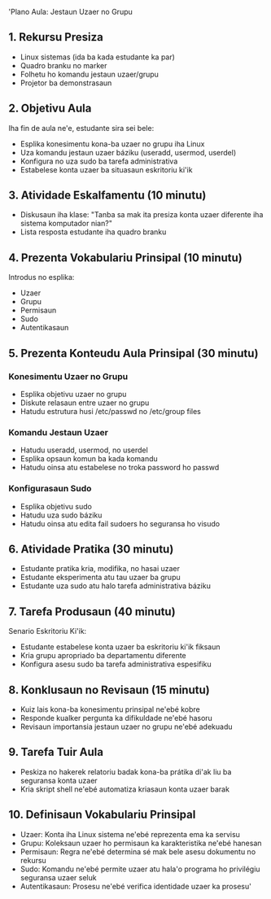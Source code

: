 'Plano Aula: Jestaun Uzaer no Grupu

## 1. Rekursu Presiza

- Linux sistemas (ida ba kada estudante ka par)
- Quadro branku no marker
- Folhetu ho komandu jestaun uzaer/grupu
- Projetor ba demonstrasaun

## 2. Objetivu Aula

Iha fin de aula ne'e, estudante sira sei bele:
- Esplika konesimentu kona-ba uzaer no grupu iha Linux
- Uza komandu jestaun uzaer báziku (useradd, usermod, userdel)
- Konfigura no uza sudo ba tarefa administrativa
- Estabelese konta uzaer ba situasaun eskritoriu ki'ik

## 3. Atividade Eskalfamentu (10 minutu)

- Diskusaun iha klase: "Tanba sa mak ita presiza konta uzaer diferente iha sistema komputador nian?"
- Lista resposta estudante iha quadro branku

## 4. Prezenta Vokabulariu Prinsipal (10 minutu)

Introdus no esplika:
- Uzaer
- Grupu
- Permisaun
- Sudo
- Autentikasaun

## 5. Prezenta Konteudu Aula Prinsipal (30 minutu)

### Konesimentu Uzaer no Grupu
- Esplika objetivu uzaer no grupu
- Diskute relasaun entre uzaer no grupu
- Hatudu estrutura husi /etc/passwd no /etc/group files

### Komandu Jestaun Uzaer
- Hatudu useradd, usermod, no userdel
- Esplika opsaun komun ba kada komandu
- Hatudu oinsa atu estabelese no troka password ho passwd

### Konfigurasaun Sudo
- Esplika objetivu sudo
- Hatudu uza sudo báziku
- Hatudu oinsa atu edita fail sudoers ho seguransa ho visudo

## 6. Atividade Pratika (30 minutu)

- Estudante pratika kria, modifika, no hasai uzaer
- Estudante eksperimenta atu tau uzaer ba grupu
- Estudante uza sudo atu halo tarefa administrativa báziku

## 7. Tarefa Produsaun (40 minutu)

Senario Eskritoriu Ki'ik:
- Estudante estabelese konta uzaer ba eskritoriu ki'ik fiksaun
- Kria grupu apropriado ba departamentu diferente
- Konfigura asesu sudo ba tarefa administrativa espesifiku

## 8. Konklusaun no Revisaun (15 minutu)

- Kuiz lais kona-ba konesimentu prinsipal ne'ebé kobre
- Responde kualker pergunta ka difikuldade ne'ebé hasoru
- Revisaun importansia jestaun uzaer no grupu ne'ebé adekuadu

## 9. Tarefa Tuir Aula

- Peskiza no hakerek relatoriu badak kona-ba prátika di'ak liu ba seguransa konta uzaer
- Kria skript shell ne'ebé automatiza kriasaun konta uzaer barak

## 10. Definisaun Vokabulariu Prinsipal

- Uzaer: Konta iha Linux sistema ne'ebé reprezenta ema ka servisu
- Grupu: Koleksaun uzaer ho permisaun ka karakteristika ne'ebé hanesan
- Permisaun: Regra ne'ebé determina sé mak bele asesu dokumentu no rekursu
- Sudo: Komandu ne'ebé permite uzaer atu hala'o programa ho privilégiu seguransa uzaer seluk
- Autentikasaun: Prosesu ne'ebé verifica identidade uzaer ka prosesu'